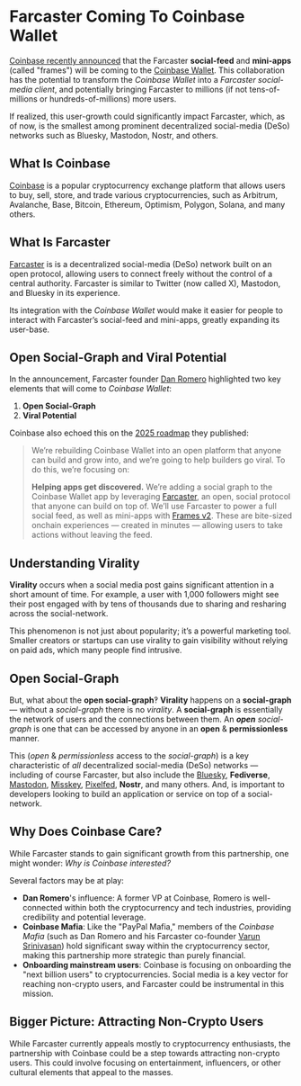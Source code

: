 # Farcaster Coming To Coinbase Wallet

[Coinbase recently announced](https://warpcast.com/coinbasewallet/0x5f8e2bbf) that the Farcaster **social-feed** and **mini-apps** (called "frames") will be coming to the [Coinbase Wallet](https://www.coinbase.com/wallet).
This collaboration has the potential to transform the _Coinbase Wallet_ into a _Farcaster social-media client_, and potentially bringing Farcaster to millions (if not tens-of-millions or hundreds-of-millions) more users.

If realized, this user-growth could significantly impact Farcaster, which, as of now, is the smallest among prominent decentralized social-media (DeSo) networks such as Bluesky, Mastodon, Nostr, and others.

## What Is Coinbase

[Coinbase](https://www.coinbase.com/) is a popular cryptocurrency exchange platform that allows users to buy, sell, store, and trade various cryptocurrencies, such as Arbitrum, Avalanche, Base, Bitcoin, Ethereum, Optimism, Polygon, Solana, and many others.

## What Is Farcaster

[Farcaster](https://www.farcaster.xyz/) is is a decentralized social-media (DeSo) network built on an open protocol, allowing users to connect freely without the control of a central authority.
Farcaster is similar to Twitter (now called X), Mastodon, and Bluesky in its experience.

Its integration with the _Coinbase Wallet_ would make it easier for people to interact with Farcaster’s social-feed and mini-apps, greatly expanding its user-base.

## Open Social-Graph and Viral Potential

In the announcement, Farcaster founder [Dan Romero](https://warpcast.com/dwr.eth) highlighted two key elements that will come to _Coinbase Wallet_:

1. **Open Social-Graph**
2. **Viral Potential**

Coinbase also echoed this on the [2025 roadmap](https://base.mirror.xyz/AStCR6Mtv7U6yEL0K4tpeXvrKaN_LbGySt0tPfn_Eyw) they published:

> We’re rebuilding Coinbase Wallet into an open platform that anyone can build and grow into, and we’re going to help builders go viral. To do this, we’re focusing on:
>
> **Helping apps get discovered.** We’re adding a social graph to the Coinbase Wallet app by leveraging [Farcaster](http://farcaster.xyz/), an open, social protocol that anyone can build on top of. We’ll use Farcaster to power a full social feed, as well as mini-apps with [Frames v2](https://docs.farcaster.xyz/developers/frames/v2/). These are bite-sized onchain experiences — created in minutes — allowing users to take actions without leaving the feed.

## Understanding Virality

**Virality** occurs when a social media post gains significant attention in a short amount of time.
For example, a user with 1,000 followers might see their post engaged with by tens of thousands due to sharing and resharing across the social-network.

This phenomenon is not just about popularity; it’s a powerful marketing tool.
Smaller creators or startups can use virality to gain visibility without relying on paid ads, which many people find intrusive.

## Open Social-Graph

But, what about the **open social-graph**‽
**Virality** happens on a **social-graph** — without a _social-graph_ there is no _virality_.
A **social-graph** is essentially the network of users and the connections between them.
An _**open** social-graph_ is one that can be accessed by anyone in an **open** & **permissionless** manner.

This (_open_ & _permissionless_ access to the _social-graph_) is a key characteristic of _all_ decentralized social-media (DeSo) networks
—
including of course Farcaster, but also include the [Bluesky](https://bsky.app/), **Fediverse**, [Mastodon](https://joinmastodon.org/), [Misskey](https://misskey-hub.net/), [Pixelfed](https://pixelfed.org/), **Nostr**, and many others.
And, is important to developers looking to build an application or service on top of a social-network.

## Why Does Coinbase Care?

While Farcaster stands to gain significant growth from this partnership, one might wonder: _Why is Coinbase interested?_

Several factors may be at play:

* **Dan Romero**'s influence: A former VP at Coinbase, Romero is well-connected within both the cryptocurrency and tech industries, providing credibility and potential leverage.
* **Coinbase Mafia**: Like the "PayPal Mafia," members of the _Coinbase Mafia_ (such as Dan Romero and his Farcaster co-founder [Varun Srinivasan](https://warpcast.com/v)) hold significant sway within the cryptocurrency sector, making this partnership more strategic than purely financial.
* **Onboarding mainstream users**: Coinbase is focusing on onboarding the "next billion users" to cryptocurrencies. Social media is a key vector for reaching non-crypto users, and Farcaster could be instrumental in this mission.

## Bigger Picture: Attracting Non-Crypto Users

While Farcaster currently appeals mostly to cryptocurrency enthusiasts, the partnership with Coinbase could be a step towards attracting non-crypto users. This could involve focusing on entertainment, influencers, or other cultural elements that appeal to the masses.
